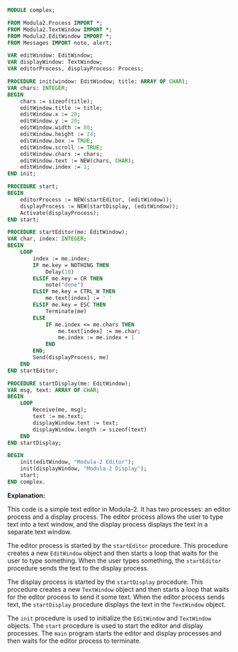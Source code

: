 ```modula-2
MODULE complex;

FROM Modula2.Process IMPORT *;
FROM Modula2.TextWindow IMPORT *;
FROM Modula2.EditWindow IMPORT *;
FROM Messages IMPORT note, alert;

VAR editWindow: EditWindow;
VAR displayWindow: TextWindow;
VAR editorProcess, displayProcess: Process;

PROCEDURE init(window: EditWindow; title: ARRAY OF CHAR);
VAR chars: INTEGER;
BEGIN
    chars := sizeof(title);
    editWindow.title := title;
    editWindow.x := 20;
    editWindow.y := 20;
    editWindow.width := 80;
    editWindow.height := 24;
    editWindow.box := TRUE;
    editWindow.scroll := TRUE;
    editWindow.chars := chars;
    editWindow.text := NEW(chars, CHAR);
    editWindow.index := 1;
END init;

PROCEDURE start;
BEGIN
    editorProcess := NEW(startEditor, (editWindow));
    displayProcess := NEW(startDisplay, (editWindow));
    Activate(displayProcess);
END start;

PROCEDURE startEditor(me: EditWindow);
VAR char, index: INTEGER;
BEGIN
    LOOP
        index := me.index;
        IF me.key = NOTHING THEN
            Delay(10)
        ELSIF me.key = CR THEN
            note("done")
        ELSIF me.key = CTRL_W THEN
            me.text[index] := ' '
        ELSIF me.key = ESC THEN
            Terminate(me)
        ELSE
            IF me.index <= me.chars THEN
                me.text[index] := me.char;
                me.index := me.index + 1
            END
        END;
        Send(displayProcess, me)
    END
END startEditor;

PROCEDURE startDisplay(me: EditWindow);
VAR msg, text: ARRAY OF CHAR;
BEGIN
    LOOP
        Receive(me, msg);
        text := me.text;
        displayWindow.text := text;
        displayWindow.length := sizeof(text)
    END
END startDisplay;

BEGIN
    init(editWindow, "Modula-2 Editor");
    init(displayWindow, "Modula-2 Display");
    start;
END complex.
```

**Explanation:**

This code is a simple text editor in Modula-2. It has two processes: an editor process and a display process. The editor process allows the user to type text into a text window, and the display process displays the text in a separate text window.

The editor process is started by the `startEditor` procedure. This procedure creates a new `EditWindow` object and then starts a loop that waits for the user to type something. When the user types something, the `startEditor` procedure sends the text to the display process.

The display process is started by the `startDisplay` procedure. This procedure creates a new `TextWindow` object and then starts a loop that waits for the editor process to send it some text. When the editor process sends text, the `startDisplay` procedure displays the text in the `TextWindow` object.

The `init` procedure is used to initialize the `EditWindow` and `TextWindow` objects. The `start` procedure is used to start the editor and display processes. The `main` program starts the editor and display processes and then waits for the editor process to terminate.